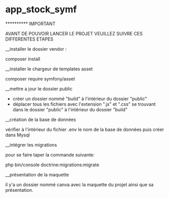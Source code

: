 # app_stock_symf

********** IMPORTANT


AVANT DE POUVOIR LANCER LE PROJET VEUILLEZ SUIVRE CES DIFFERENTES ETAPES

__installer le dossier vendor : 

composer install

__installer le chargeur de templates asset

composer require symfony/asset

__mettre a jour le dossier public 

 - créer un dossier nommé  "build" à l'intérieur du dossier "public"
 - déplacer tous les fichiers avec l'extension ".js" et ".css" se trouvant dans le dossier "public" à l'intérieur du dossier "build"

__création de la base de données

vérifier à l'intérieur du fichier .env le nom de la base de données puis créer dans Mysql

__intégrer les migrations

pour se faire taper la commande suivante:

php bin/console doctrine:migrations:migrate

__présentation de la maquette
 
 il y'a un dossier nommé canva avec la maquette du projet ainsi que sa présentation.
